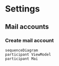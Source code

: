 # Settings
## Mail accounts
### Create mail account
```mermaid
sequenceDiagram
participant ViewModel
participant Mai

```
<!--stackedit_data:
eyJoaXN0b3J5IjpbLTgzODY2NTMwMl19
-->
